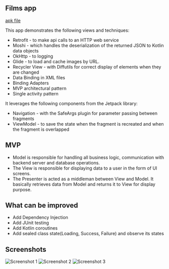## Films app

[apk file](/app-debug.apk)

This app demonstrates the following views and techniques:

* Retrofit - to make api calls to an HTTP web service
* Moshi - which handles the deserialization of the returned JSON to Kotlin data objects 
* OkHttp - to logging
* Glide - to load and cache images by URL.
* Recycler View - with Diffutils for correct display of elements when they are changed
* Data Binding in XML files
* Binding Adapters
* MVP architectural pattern
* Single activity pattern

It leverages the following components from the Jetpack library:
* Navigation - with the SafeArgs plugin for parameter passing between fragments
* ViewModel - to save the state when the fragment is recreated and when the fragment is overlapped

## MVP
* Model is responsible for handling all business logic, communication with backend server and database operations.
* The View is responsible for displaying data to a user in the form of UI screens.
* The Presenter is acted as a middleman between View and Model. It basically retrieves data from Model and returns it to View for display purpose.

## What can be improved
* Add Dependency Injection
* Add JUnit testing
* Add Kotlin coroutines
* Add sealed class state(Loading, Success, Failure) and observe its states

## Screenshots
![Screenshot 1](screenshots/screen_1.png)
![Screenshot 2](screenshots/screen_2.png)
![Screenshot 3](screenshots/screen_3.png)
